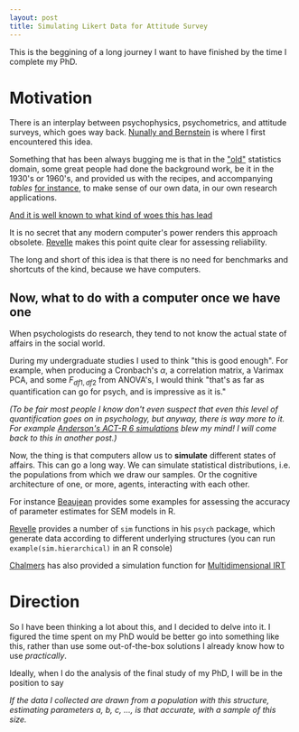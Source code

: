 ```yaml
---
layout: post
title: Simulating Likert Data for Attitude Survey
---
```


This is the beggining of a long journey I want to have finished by the time I complete my PhD.

# Motivation

There is an interplay between psychophysics, psychometrics, and attitude surveys, which goes way back. [Nunally and Bernstein](https://www.worldcat.org/title/psychometric-theory/oclc/193064) is where I first encountered this idea.

Something that has been always bugging me is that in the ["old"](https://journals.sagepub.com/doi/10.1177/0956797613504966) statistics domain, some great people had done the background work, be it in the 1930's or 1960's, and provided us with the recipes, and accompanying _tables_ [for instance](https://www.itl.nist.gov/div898/handbook/eda/section3/eda3674.htm), to make sense of our own data, in our own research applications.

[And it is well known to what kind of woes this has lead](https://www.apa.org/science/leadership/bsa/statistical)

It is no secret that any modern computer's power renders this approach obsolete. [Revelle](https://www.researchgate.net/publication/326136417_Reliability_from_alpha_to_omega_a_tutorial) makes this point quite clear for assessing reliability.

The long and short of this idea is that there is no need for benchmarks and shortcuts of the kind, because we have computers.

## Now, what to do with a computer once we have one

When psychologists do research, they tend to not know the actual state of affairs in the social world.

During my undergraduate studies I used to think "this is good enough". For example, when producing a Cronbach's $\alpha$, a correlation matrix, a Varimax PCA, and some $F_{df1,df2}$ from ANOVA's, I would think "that's as far as quantification can go for psych, and is impressive as it is."

_(To be fair most people I know don't even suspect that even this level of quantification goes on in psychology, but anyway, there is way more to it. For example [Anderson's ACT-R 6 simulations](http://act-r.psy.cmu.edu/) blew my mind! I will come back to this in another post.)_

Now, the thing is that computers allow us to **simulate** different states of affairs. This can go a long way. We can simulate statistical distributions, i.e. the populations from which we draw our samples. Or the cognitive architecture of one, or more, agents, interacting with each other.

For instance [Beaujean](https://scholarworks.umass.edu/cgi/viewcontent.cgi?article=1324&context=pare) provides some examples for assessing the accuracy of parameter estimates for SEM models in R.

[Revelle](https://personality-project.org/r/psych/help/sim.html) provides a number of `sim` functions in his `psych` package, which generate data according to different underlying structures (you can run `example(sim.hierarchical)` in an R console)

[Chalmers](https://rdrr.io/cran/mirt/man/simdata.html) has also provided a simulation function for [Multidimensional IRT](https://www.frontiersin.org/articles/10.3389/feduc.2019.00045/full)

# Direction

So I have been thinking a lot about this, and I decided to delve into it. I figured the time spent on my PhD would be better go into something like this, rather than use some out-of-the-box solutions I already know how to use _practically_.

Ideally, when I do the analysis of the final study of my PhD, I will be in the position to say

*If the data I collected are drawn from a population with _this_ structure, estimating parameters a, b, c, ..., is _that_ accurate, with a sample of this size.*
